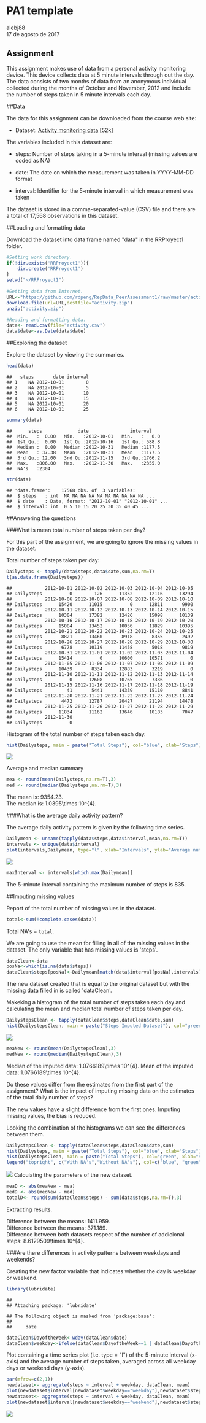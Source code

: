# PA1 template
alebj88  
17 de agosto de 2017  



## Assignment

This assignment makes use of data from a personal activity monitoring device. This device collects data at 5 minute intervals through out the day. The data consists of two months of data from an anonymous individual collected during the months of October and November, 2012 and include the number of steps taken in 5 minute intervals each day.

##Data

The data for this assignment can be downloaded from the course web site:

[1]: https://github.com/rdpeng/RepData_PeerAssessment1/raw/master/activity.zip "Activity monitoring data"
- Dataset: [Activity monitoring data][1] [52k]


The variables included in this dataset are:

- steps: Number of steps taking in a 5-minute interval (missing values are coded as NA)

- date: The date on which the measurement was taken in YYYY-MM-DD format

- interval: Identifier for the 5-minute interval in which measurement was taken

The dataset is stored in a comma-separated-value (CSV) file and there are a total of 17,568 observations in this dataset.

##Loading and formatting data

Download the dataset into data frame named "data" in the RRProyect1 folder.


```r
#Setting work directory.
if(!dir.exists('RRProyect1')){
    dir.create('RRProyect1')
}
setwd("~/RRProyect1")
 
#Getting data from Internet.
URL<-"https://github.com/rdpeng/RepData_PeerAssessment1/raw/master/activity.zip"
download.file(url=URL,destfile="activity.zip")	
unzip("activity.zip")

#Reading and formatting data.
data<- read.csv(file="activity.csv")
data$date<-as.Date(data$date)
```

##Exploring the dataset

Explore the dataset by viewing the summaries.

```r
head(data)
```

```
##   steps       date interval
## 1    NA 2012-10-01        0
## 2    NA 2012-10-01        5
## 3    NA 2012-10-01       10
## 4    NA 2012-10-01       15
## 5    NA 2012-10-01       20
## 6    NA 2012-10-01       25
```

```r
summary(data)
```

```
##      steps             date               interval     
##  Min.   :  0.00   Min.   :2012-10-01   Min.   :   0.0  
##  1st Qu.:  0.00   1st Qu.:2012-10-16   1st Qu.: 588.8  
##  Median :  0.00   Median :2012-10-31   Median :1177.5  
##  Mean   : 37.38   Mean   :2012-10-31   Mean   :1177.5  
##  3rd Qu.: 12.00   3rd Qu.:2012-11-15   3rd Qu.:1766.2  
##  Max.   :806.00   Max.   :2012-11-30   Max.   :2355.0  
##  NA's   :2304
```

```r
str(data)
```

```
## 'data.frame':	17568 obs. of  3 variables:
##  $ steps   : int  NA NA NA NA NA NA NA NA NA NA ...
##  $ date    : Date, format: "2012-10-01" "2012-10-01" ...
##  $ interval: int  0 5 10 15 20 25 30 35 40 45 ...
```

##Answering the questions

###What is mean total number of steps taken per day?

For this part of the assignment, we are going to ignore the missing values in the dataset.  

Total number of steps taken per day:


```r
Dailysteps <- tapply(data$steps,data$date,sum,na.rm=T)
t(as.data.frame(Dailysteps))
```

```
##            2012-10-01 2012-10-02 2012-10-03 2012-10-04 2012-10-05
## Dailysteps          0        126      11352      12116      13294
##            2012-10-06 2012-10-07 2012-10-08 2012-10-09 2012-10-10
## Dailysteps      15420      11015          0      12811       9900
##            2012-10-11 2012-10-12 2012-10-13 2012-10-14 2012-10-15
## Dailysteps      10304      17382      12426      15098      10139
##            2012-10-16 2012-10-17 2012-10-18 2012-10-19 2012-10-20
## Dailysteps      15084      13452      10056      11829      10395
##            2012-10-21 2012-10-22 2012-10-23 2012-10-24 2012-10-25
## Dailysteps       8821      13460       8918       8355       2492
##            2012-10-26 2012-10-27 2012-10-28 2012-10-29 2012-10-30
## Dailysteps       6778      10119      11458       5018       9819
##            2012-10-31 2012-11-01 2012-11-02 2012-11-03 2012-11-04
## Dailysteps      15414          0      10600      10571          0
##            2012-11-05 2012-11-06 2012-11-07 2012-11-08 2012-11-09
## Dailysteps      10439       8334      12883       3219          0
##            2012-11-10 2012-11-11 2012-11-12 2012-11-13 2012-11-14
## Dailysteps          0      12608      10765       7336          0
##            2012-11-15 2012-11-16 2012-11-17 2012-11-18 2012-11-19
## Dailysteps         41       5441      14339      15110       8841
##            2012-11-20 2012-11-21 2012-11-22 2012-11-23 2012-11-24
## Dailysteps       4472      12787      20427      21194      14478
##            2012-11-25 2012-11-26 2012-11-27 2012-11-28 2012-11-29
## Dailysteps      11834      11162      13646      10183       7047
##            2012-11-30
## Dailysteps          0
```

Histogram of the total number of steps taken each day.


```r
hist(Dailysteps, main = paste("Total Steps"), col="blue", xlab="Steps")
```

![](PA1_template_files/figure-html/Histogram-1.png)<!-- -->

Average and median summary


```r
mea <- round(mean(Dailysteps,na.rm=T),3)
med <- round(median(Dailysteps,na.rm=T),3)
```
The mean is: 9354.23.  
The median is: 1.0395\times 10^{4}.

###What is the average daily activity pattern?


The average daily activity pattern is given by the following time series.


```r
Dailymean <- unname(tapply(data$steps,data$interval,mean,na.rm=T))
intervals <- unique(data$interval)
plot(intervals,Dailymean, type="l", xlab="Intervals", ylab="Average number of steps",main="Average Across all Days")
```

![](PA1_template_files/figure-html/time-1.png)<!-- -->

```r
maxInterval <- intervals[which.max(Dailymean)]
```

The 5-minute interval containing the maximum number of steps is 835.

##Imputing missing values


Report of the total number of missing values in the dataset.


```r
total<-sum(!complete.cases(data))
```
Total NA's = `total`.  

We are going to use the mean for filling in all of the missing values in the dataset. The only variable that has missing values is 'steps'.

```r
dataClean<-data
posNa<-which(is.na(data$steps))
dataClean$steps[posNa]<-Dailymean[match(data$interval[posNa],intervals)]
```

The new dataset created that is equal to the original dataset but with the missing data filled in is called 'dataClean'.

Makeking a histogram of the total number of steps taken each day and calculating the mean and median total number of steps taken per day.



```r
DailystepsClean <- tapply(dataClean$steps,dataClean$date,sum)
hist(DailystepsClean, main = paste("Steps Imputed Dataset"), col="green", xlab="Steps")
```

![](PA1_template_files/figure-html/newHist-1.png)<!-- -->

```r
meaNew <- round(mean(DailystepsClean),3)
medNew <- round(median(DailystepsClean),3)
```
Median of the imputed data: 1.0766189\times 10^{4}. 
Mean of the imputed data: 1.0766189\times 10^{4}. 

Do these values differ from the estimates from the first part of the assignment? What is the impact of imputing missing data on the estimates of the total daily number of steps?  

The new values have a slight difference from the first ones. Imputing missing values, the bias is reduced.  
  
Looking the combination of the histograms we can see the differences between them.


```r
DailystepsClean <- tapply(dataClean$steps,dataClean$date,sum)
hist(Dailysteps, main = paste("Total Steps"), col="blue", xlab="Steps")
hist(DailystepsClean, main = paste("Total Steps"), col="green", xlab="Steps", add=T)
legend("topright", c("With NA's","Without NA's"), col=c("blue", "green"), lwd=5)
```

![](PA1_template_files/figure-html/comparation-1.png)<!-- -->
Calculating the parameters of the new dataset.


```r
meaD <- abs(meaNew - mea)
medD <- abs(medNew - med)
totalD<- round(sum(dataClean$steps) - sum(data$steps,na.rm=T),3)
```
Extracting results.

Difference between the means: 1411.959.    
Difference between the means: 371.189.  
Difference between both datasets respect of the number of addicional steps: 8.6129509\times 10^{4}.

###Are there differences in activity patterns between weekdays and weekends?

Creating the new factor variable that indicates whether the day is weekday or weekend.


```r
library(lubridate)
```

```
## 
## Attaching package: 'lubridate'
```

```
## The following object is masked from 'package:base':
## 
##     date
```

```r
dataClean$DayoftheWeek<-wday(dataClean$date)
dataClean$weekday<-ifelse(dataClean$DayoftheWeek==1 | dataClean$DayoftheWeek==6, "weekend","weekday")
```
Plot containing a time series plot (i.e. type = "l") of the 5-minute interval (x-axis) and the average number of steps taken, averaged across all weekday days or weekend days (y-axis). 


```r
par(mfrow=c(2,1))
newdataset<- aggregate(steps ~ interval + weekday, dataClean, mean)
plot(newdataset$interval[newdataset$weekday=="weekday"],newdataset$steps[newdataset$weekday=="weekday"],type="l",ylab="Number of steps",xlab="Intervals",main="Weekday")
newdataset<- aggregate(steps ~ interval + weekday, dataClean, mean)
plot(newdataset$interval[newdataset$weekday=="weekend"],newdataset$steps[newdataset$weekday=="weekend"],type="l",ylab="Number of steps",xlab="Intervals",main="Weekend")
```

![](PA1_template_files/figure-html/weekdayplot-1.png)<!-- -->


